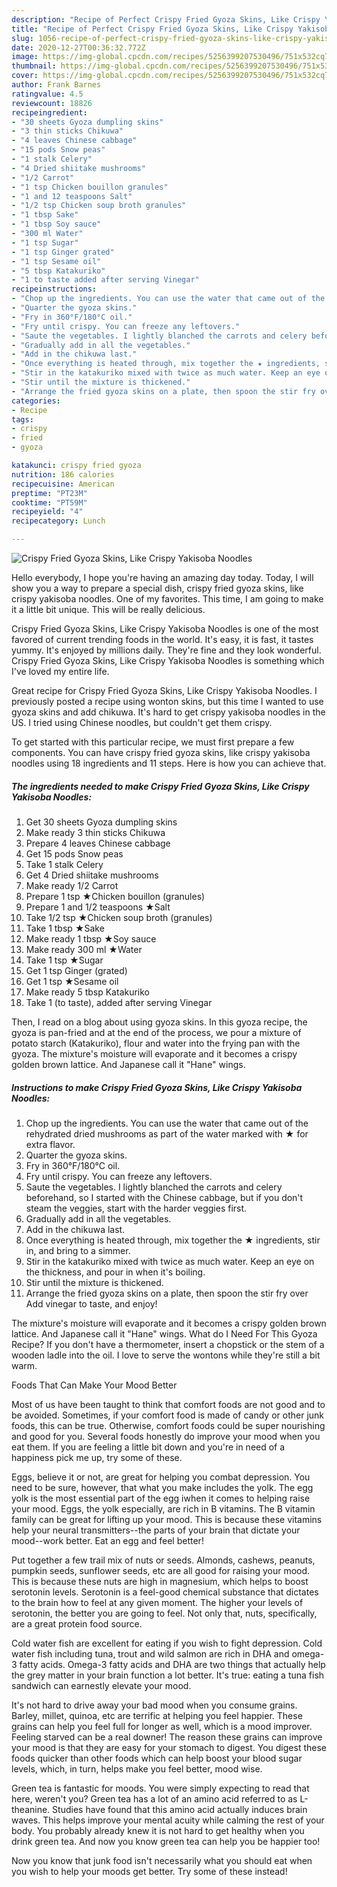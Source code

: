 ```yaml
---
description: "Recipe of Perfect Crispy Fried Gyoza Skins, Like Crispy Yakisoba Noodles"
title: "Recipe of Perfect Crispy Fried Gyoza Skins, Like Crispy Yakisoba Noodles"
slug: 1056-recipe-of-perfect-crispy-fried-gyoza-skins-like-crispy-yakisoba-noodles
date: 2020-12-27T00:36:32.772Z
image: https://img-global.cpcdn.com/recipes/5256399207530496/751x532cq70/crispy-fried-gyoza-skins-like-crispy-yakisoba-noodles-recipe-main-photo.jpg
thumbnail: https://img-global.cpcdn.com/recipes/5256399207530496/751x532cq70/crispy-fried-gyoza-skins-like-crispy-yakisoba-noodles-recipe-main-photo.jpg
cover: https://img-global.cpcdn.com/recipes/5256399207530496/751x532cq70/crispy-fried-gyoza-skins-like-crispy-yakisoba-noodles-recipe-main-photo.jpg
author: Frank Barnes
ratingvalue: 4.5
reviewcount: 18826
recipeingredient:
- "30 sheets Gyoza dumpling skins"
- "3 thin sticks Chikuwa"
- "4 leaves Chinese cabbage"
- "15 pods Snow peas"
- "1 stalk Celery"
- "4 Dried shiitake mushrooms"
- "1/2 Carrot"
- "1 tsp Chicken bouillon granules"
- "1 and 12 teaspoons Salt"
- "1/2 tsp Chicken soup broth granules"
- "1 tbsp Sake"
- "1 tbsp Soy sauce"
- "300 ml Water"
- "1 tsp Sugar"
- "1 tsp Ginger grated"
- "1 tsp Sesame oil"
- "5 tbsp Katakuriko"
- "1 to taste added after serving Vinegar"
recipeinstructions:
- "Chop up the ingredients. You can use the water that came out of the rehydrated dried mushrooms as part of the water marked with ★ for extra flavor."
- "Quarter the gyoza skins."
- "Fry in 360°F/180°C oil."
- "Fry until crispy. You can freeze any leftovers."
- "Saute the vegetables. I lightly blanched the carrots and celery beforehand, so I started with the Chinese cabbage, but if you don&#39;t steam the veggies, start with the harder veggies first."
- "Gradually add in all the vegetables."
- "Add in the chikuwa last."
- "Once everything is heated through, mix together the ★ ingredients, stir in, and bring to a simmer."
- "Stir in the katakuriko mixed with twice as much water. Keep an eye on the thickness, and pour in when it&#39;s boiling."
- "Stir until the mixture is thickened."
- "Arrange the fried gyoza skins on a plate, then spoon the stir fry over Add vinegar to taste, and enjoy!"
categories:
- Recipe
tags:
- crispy
- fried
- gyoza

katakunci: crispy fried gyoza 
nutrition: 186 calories
recipecuisine: American
preptime: "PT23M"
cooktime: "PT59M"
recipeyield: "4"
recipecategory: Lunch

---
```



![Crispy Fried Gyoza Skins, Like Crispy Yakisoba Noodles](https://img-global.cpcdn.com/recipes/5256399207530496/751x532cq70/crispy-fried-gyoza-skins-like-crispy-yakisoba-noodles-recipe-main-photo.jpg)

Hello everybody, I hope you're having an amazing day today. Today, I will show you a way to prepare a special dish, crispy fried gyoza skins, like crispy yakisoba noodles. One of my favorites. This time, I am going to make it a little bit unique. This will be really delicious.

Crispy Fried Gyoza Skins, Like Crispy Yakisoba Noodles is one of the most favored of current trending foods in the world. It's easy, it is fast, it tastes yummy. It's enjoyed by millions daily. They're fine and they look wonderful. Crispy Fried Gyoza Skins, Like Crispy Yakisoba Noodles is something which I've loved my entire life.

Great recipe for Crispy Fried Gyoza Skins, Like Crispy Yakisoba Noodles. I previously posted a recipe using wonton skins, but this time I wanted to use gyoza skins and add chikuwa. It&#39;s hard to get crispy yakisoba noodles in the US. I tried using Chinese noodles, but couldn&#39;t get them crispy.


To get started with this particular recipe, we must first prepare a few components. You can have crispy fried gyoza skins, like crispy yakisoba noodles using 18 ingredients and 11 steps. Here is how you can achieve that.

<!--inarticleads1-->

##### The ingredients needed to make Crispy Fried Gyoza Skins, Like Crispy Yakisoba Noodles:

1. Get 30 sheets Gyoza dumpling skins
1. Make ready 3 thin sticks Chikuwa
1. Prepare 4 leaves Chinese cabbage
1. Get 15 pods Snow peas
1. Take 1 stalk Celery
1. Get 4 Dried shiitake mushrooms
1. Make ready 1/2 Carrot
1. Prepare 1 tsp ★Chicken bouillon (granules)
1. Prepare 1 and 1/2 teaspoons ★Salt
1. Take 1/2 tsp ★Chicken soup broth (granules)
1. Take 1 tbsp ★Sake
1. Make ready 1 tbsp ★Soy sauce
1. Make ready 300 ml ★Water
1. Take 1 tsp ★Sugar
1. Get 1 tsp Ginger (grated)
1. Get 1 tsp ★Sesame oil
1. Make ready 5 tbsp Katakuriko
1. Take 1 (to taste), added after serving Vinegar


Then, I read on a blog about using gyoza skins. In this gyoza recipe, the gyoza is pan-fried and at the end of the process, we pour a mixture of potato starch (Katakuriko), flour and water into the frying pan with the gyoza. The mixture&#39;s moisture will evaporate and it becomes a crispy golden brown lattice. And Japanese call it &#34;Hane&#34; wings. 

<!--inarticleads2-->

##### Instructions to make Crispy Fried Gyoza Skins, Like Crispy Yakisoba Noodles:

1. Chop up the ingredients. You can use the water that came out of the rehydrated dried mushrooms as part of the water marked with ★ for extra flavor.
1. Quarter the gyoza skins.
1. Fry in 360°F/180°C oil.
1. Fry until crispy. You can freeze any leftovers.
1. Saute the vegetables. I lightly blanched the carrots and celery beforehand, so I started with the Chinese cabbage, but if you don&#39;t steam the veggies, start with the harder veggies first.
1. Gradually add in all the vegetables.
1. Add in the chikuwa last.
1. Once everything is heated through, mix together the ★ ingredients, stir in, and bring to a simmer.
1. Stir in the katakuriko mixed with twice as much water. Keep an eye on the thickness, and pour in when it&#39;s boiling.
1. Stir until the mixture is thickened.
1. Arrange the fried gyoza skins on a plate, then spoon the stir fry over Add vinegar to taste, and enjoy!


The mixture&#39;s moisture will evaporate and it becomes a crispy golden brown lattice. And Japanese call it &#34;Hane&#34; wings. What do I Need For This Gyoza Recipe? If you don&#39;t have a thermometer, insert a chopstick or the stem of a wooden ladle into the oil. I love to serve the wontons while they&#39;re still a bit warm. 

Foods That Can Make Your Mood Better


Most of us have been taught to think that comfort foods are not good and to be avoided. Sometimes, if your comfort food is made of candy or other junk foods, this can be true. Otherwise, comfort foods could be super nourishing and good for you. Several foods honestly do improve your mood when you eat them. If you are feeling a little bit down and you're in need of a happiness pick me up, try some of these.

Eggs, believe it or not, are great for helping you combat depression. You need to be sure, however, that what you make includes the yolk. The egg yolk is the most essential part of the egg iwhen it comes to helping raise your mood. Eggs, the yolk especially, are rich in B vitamins. The B vitamin family can be great for lifting up your mood. This is because these vitamins help your neural transmitters--the parts of your brain that dictate your mood--work better. Eat an egg and feel better!

Put together a few trail mix of nuts or seeds. Almonds, cashews, peanuts, pumpkin seeds, sunflower seeds, etc are all good for raising your mood. This is because these nuts are high in magnesium, which helps to boost serotonin levels. Serotonin is a feel-good chemical substance that dictates to the brain how to feel at any given moment. The higher your levels of serotonin, the better you are going to feel. Not only that, nuts, specifically, are a great protein food source.

Cold water fish are excellent for eating if you wish to fight depression. Cold water fish including tuna, trout and wild salmon are rich in DHA and omega-3 fatty acids. Omega-3 fatty acids and DHA are two things that actually help the grey matter in your brain function a lot better. It's true: eating a tuna fish sandwich can earnestly elevate your mood. 

It's not hard to drive away your bad mood when you consume grains. Barley, millet, quinoa, etc are terrific at helping you feel happier. These grains can help you feel full for longer as well, which is a mood improver. Feeling starved can be a real downer! The reason these grains can improve your mood is that they are easy for your stomach to digest. You digest these foods quicker than other foods which can help boost your blood sugar levels, which, in turn, helps make you feel better, mood wise.

Green tea is fantastic for moods. You were simply expecting to read that here, weren't you? Green tea has a lot of an amino acid referred to as L-theanine. Studies have found that this amino acid actually induces brain waves. This helps improve your mental acuity while calming the rest of your body. You probably already knew it is not hard to get healthy when you drink green tea. And now you know green tea can help you be happier too!

Now you know that junk food isn't necessarily what you should eat when you wish to help your moods get better. Try some of these instead!

